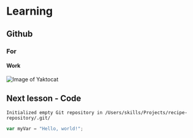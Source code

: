 # Learning
## Github
### For
#### Work


![Image of Yaktocat](https://octodex.github.com/images/yaktocat.png)
## Next lesson - Code 
``` $ git init
Initialized empty Git repository in /Users/skills/Projects/recipe-repository/.git/
```

```Javascript
var myVar = "Hello, world!";
```
